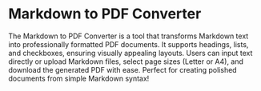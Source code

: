 # Markdown to PDF Converter
 The Markdown to PDF Converter is a tool that transforms Markdown text into professionally formatted PDF documents. It supports headings, lists, and checkboxes, ensuring visually appealing layouts. Users can input text directly or upload Markdown files, select page sizes (Letter or A4), and download the generated PDF with ease. Perfect for creating polished documents from simple Markdown syntax!
